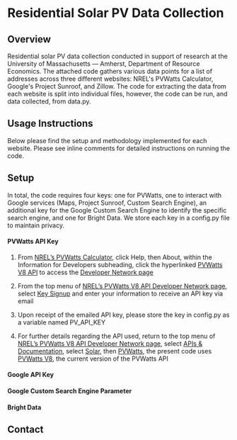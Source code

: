 # Residential Solar PV Data Collection 

## Overview
Residential solar PV data collection conducted in support of research at the University of Massachusetts — Amherst, Department of Resource Economics.  The attached code gathers various data points for a list of addresses across three different websites: NREL's PVWatts Calculator, Google's Project Sunroof, and Zillow. The code for extracting the data from each website is split into individual files, however, the code can be run, and data collected, from data.py.

## Usage Instructions
Below please find the setup and methodology implemented for each website.  Please see inline comments for detailed instructions on running the code. 

## Setup

In total, the code requires four keys: one for PVWatts, one to interact with Google services (Maps, Project Sunroof, Custom Search Engine), an additional key for the Google Custom Search Engine to identify the specific search engine, and one for Bright Data. We store each key in a config.py file to maintain privacy. 

#### PVWatts API Key

1. From [NREL’s PVWatts Calculator](https://pvwatts.nrel.gov/pvwatts.php), click Help, then About, within the Information for Developers subheading, click the hyperlinked [PVWatts V8 API](https://developer.nrel.gov/docs/solar/pvwatts/) to access the [Developer Network page](https://developer.nrel.gov/docs/solar/pvwatts/)

2. From the top menu of [NREL’s PVWatts V8 API Developer Network page](https://developer.nrel.gov/docs/solar/pvwatts/), select [Key Signup](https://developer.nrel.gov/signup ) and enter your information to receive an API key via email

3. Upon receipt of the emailed API key, please store the key in config.py as a variable named PV_API_KEY

4. For further details regarding the API used, return to the top menu of [NREL’s PVWatts V8 API Developer Network page](https://developer.nrel.gov/docs/solar/pvwatts/), select [APIs & Documentation](https://developer.nrel.gov/docs/), select [Solar](https://developer.nrel.gov/docs/solar/), then [PVWatts](https://developer.nrel.gov/docs/solar/pvwatts/), the present code uses [PVWatts V8](https://developer.nrel.gov/docs/solar/pvwatts/v8/), the current version of the PVWatts API

#### Google API Key

#### Google Custom Search Engine Parameter 

#### Bright Data


## Contact 
